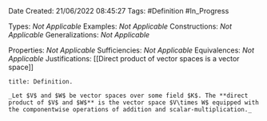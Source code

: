 <br />
<br />

Date Created: 21/06/2022 08:45:27
Tags: #Definition #In_Progress

Types: _Not Applicable_
Examples: _Not Applicable_
Constructions: _Not Applicable_
Generalizations: _Not Applicable_

Properties: _Not Applicable_
Sufficiencies: _Not Applicable_
Equivalences: _Not Applicable_
Justifications: [[Direct product of vector spaces is a vector space]]

``` ad-Definition
title: Definition.

_Let $V$ and $W$ be vector spaces over some field $K$. The **direct product of $V$ and $W$** is the vector space $V\times W$ equipped with the componentwise operations of addition and scalar-multiplication._

```
